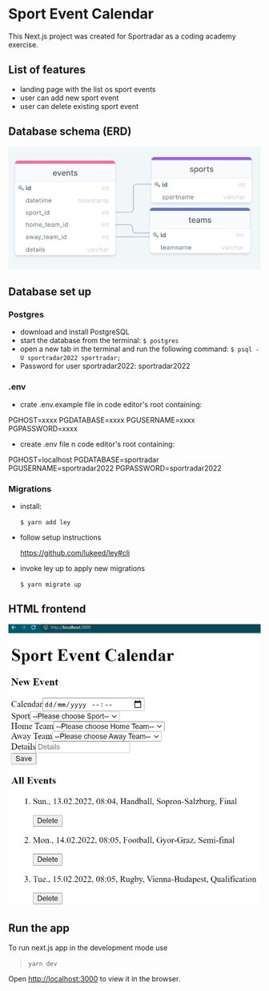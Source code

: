 # Sport Event Calendar

This Next.js project was created for Sportradar as a coding academy exercise.

## List of features

- landing page with the list os sport events
- user can add new sport event
- user can delete existing sport event

## Database schema (ERD)

![Screenshot](./public/Screenshot_DB.png)

## Database set up

### Postgres

- download and install PostgreSQL
- start the database from the terminal:
  `$ postgres`
- open a new tab in the terminal and run the following command:
  `$ psql -U sportradar2022 sportradar;`
- Password for user sportradar2022: sportradar2022

### .env

- crate .env.example file in code editor's root containing:

PGHOST=xxxx
PGDATABASE=xxxx
PGUSERNAME=xxxx
PGPASSWORD=xxxx

- create .env file n code editor's root containing:

PGHOST=localhost
PGDATABASE=sportradar
PGUSERNAME=sportradar2022
PGPASSWORD=sportradar2022

### Migrations

- install:

  `$ yarn add ley`

- follow setup instructions

  https://github.com/lukeed/ley#cli

- invoke ley up to apply new migrations

  `$ yarn migrate up`

## HTML frontend

![Screenshot](./public/Screenshot_Sport.png)

## Run the app

To run next.js app in the development mode use

> `yarn dev`

Open [http://localhost:3000](http://localhost:3000) to view it in the browser.
